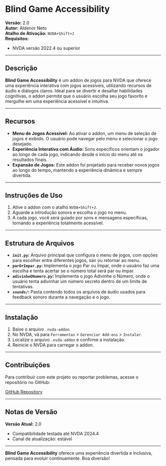 # Blind Game Accessibility

**Versão:** 2.0  
**Autor:** Aldenor Neto  
**Atalho de Ativação:** `NVDA+Shift+J`  
**Requisitos:**  
- NVDA versão 2022.4 ou superior

---

## Descrição
**Blind Game Accessibility** é um addon de jogos para NVDA que oferece uma experiência interativa com jogos acessíveis, utilizando recursos de áudio e diálogos claros. Ideal para se divertir e desafiar habilidades cognitivas, o addon permite que o usuário escolha seu jogo favorito e mergulhe em uma experiência acessível e intuitiva.

---

## Recursos
- **Menu de Jogos Acessível:** Ao ativar o addon, um menu de seleção de jogos é exibido. O usuário pode navegar pelo menu e selecionar o jogo desejado.
- **Experiência Interativa com Áudio:** Sons específicos orientam o jogador ao longo de cada jogo, indicando desde o início do menu até os resultados finais.
- **Expansão de Jogos:** Este addon foi projetado para receber novos jogos ao longo do tempo, mantendo a experiência dinâmica e sempre divertida.

---

## Instruções de Uso
1. Ative o addon com o atalho `NVDA+Shift+J`.
2. Aguarde a introdução sonora e escolha o jogo no menu.
3. A cada jogo, você será guiado por sons e mensagens específicas, tornando a experiência totalmente acessível.

---

## Estrutura de Arquivos
- **`init.py`:** Arquivo principal que configura o menu de jogos, com opções para escolher entre diferentes jogos, sair ou retornar ao menu.
- **`parOrImpar.py`:** Implementa o jogo Par ou Ímpar, onde o usuário faz uma escolha e tenta acertar se o número total será par ou ímpar.
- **`adivinheONumero.py`:** Implementa o jogo Adivinhe o Número, onde o usuário tenta adivinhar um número secreto dentro de um limite de tentativas.
- **`sounds/`:** Pasta contendo todos os arquivos de áudio usados para feedback sonoro durante a navegação e o jogo.

---

## Instalação
1. Baixe o arquivo `.nvda-addon`.
2. No NVDA, vá para `Ferramentas` > `Gerenciar Add-ons` > `Instalar`.
3. Localize o arquivo `.nvda-addon` e confirme a instalação.
4. Reinicie o NVDA para carregar o addon.

---

## Contribuições
Para contribuir com este projeto ou reportar problemas, acesse o repositório no GitHub:

[GitHub Repository](URL_DO_REPOSITORIO)

---

## Notas de Versão
**Versão Atual:** 2.0  
- Compatibilidade testada até NVDA 2024.4
- Canal de atualização: estável

---

**Blind Game Accessibility** oferece uma experiência divertida e inclusiva, pensada para evoluir continuamente. Boa diversão!

